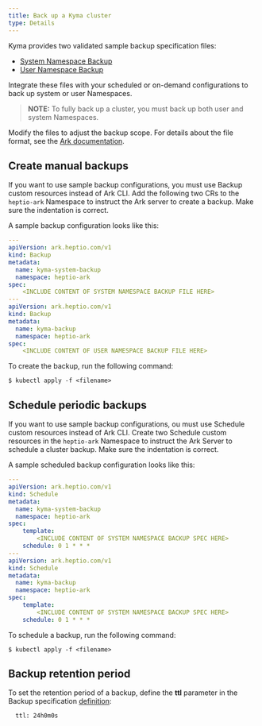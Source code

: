 ```yaml
---
title: Back up a Kyma cluster
type: Details
---
```

Kyma provides two validated sample backup specification files:

- [System Namespace Backup](./assets/system-backup.yaml)
- [User Namespace Backup](./assets/all-backup.yaml)


Integrate these files with your scheduled or on-demand configurations to back up system or user Namespaces. 

>**NOTE:** To fully back up a cluster, you must back up both user and system Namespaces. 

Modify the files to adjust the backup scope. For details about the file format, see the [Ark documentation](https://github.com/heptio/velero/blob/master/docs/api-types/backup.md).

## Create manual backups

If you want to use sample backup configurations, you must use Backup custom resources instead of Ark CLI. Add the following two CRs to the `heptio-ark` Namespace to instruct the Ark server to create a backup. Make sure the indentation is correct.

A sample backup configuration looks like this:

```yaml
---
apiVersion: ark.heptio.com/v1
kind: Backup
metadata:
  name: kyma-system-backup
  namespace: heptio-ark
spec:
    <INCLUDE CONTENT OF SYSTEM NAMESPACE BACKUP FILE HERE>
---
apiVersion: ark.heptio.com/v1
kind: Backup
metadata:
  name: kyma-backup
  namespace: heptio-ark
spec:
    <INCLUDE CONTENT OF USER NAMESPACE BACKUP FILE HERE>
```

To create the backup, run the following command:

```$ kubectl apply -f <filename>```

## Schedule periodic backups

If you want to use sample backup configurations, ou must use Schedule custom resources instead of Ark CLI. Create two Schedule custom resources in the `heptio-ark` Namespace to instruct the Ark Server to schedule a cluster backup. Make sure the indentation is correct.

A sample scheduled backup configuration looks like this:

```yaml
---
apiVersion: ark.heptio.com/v1
kind: Schedule
metadata:
  name: kyma-system-backup
  namespace: heptio-ark
spec:
    template:
        <INCLUDE CONTENT OF SYSTEM NAMESPACE BACKUP SPEC HERE>
    schedule: 0 1 * * *
---
apiVersion: ark.heptio.com/v1
kind: Schedule
metadata:
  name: kyma-backup
  namespace: heptio-ark
spec:
    template:
        <INCLUDE CONTENT OF SYSTEM NAMESPACE BACKUP SPEC HERE>
    schedule: 0 1 * * *
```

To schedule a backup, run the following command:

```$ kubectl apply -f <filename>```

## Backup retention period

To set the retention period of a backup, define the **ttl** parameter in the Backup specification [definition](https://github.com/heptio/velero/blob/master/docs/api-types/backup.md#definition):

```  The amount of time before this backup is eligible for garbage collection.
  ttl: 24h0m0s 
  ```
